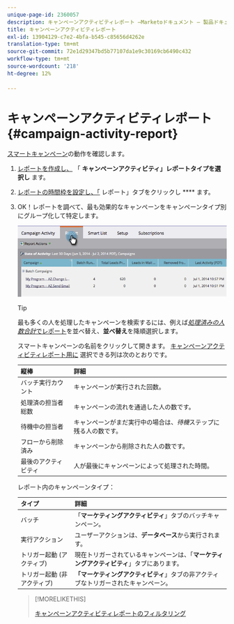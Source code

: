 ```yaml
---
unique-page-id: 2360057
description: キャンペーンアクティビティレポート —Marketoドキュメント — 製品ドキュメント
title: キャンペーンアクティビティレポート
exl-id: 13904129-c7e2-4bfa-b545-c85656d4262e
translation-type: tm+mt
source-git-commit: 72e1d29347bd5b77107da1e9c30169cb6490c432
workflow-type: tm+mt
source-wordcount: '218'
ht-degree: 12%

---
```


# キャンペーンアクティビティレポート{#campaign-activity-report}

[スマートキャンペーン](/help/marketo/product-docs/core-marketo-concepts/smart-campaigns/creating-a-smart-campaign/understanding-batch-and-trigger-smart-campaigns.md)の動作を確認します。

1. [レポートを作成し、](/help/marketo/product-docs/reporting/basic-reporting/creating-reports/create-a-report-in-a-program.md) 「 **キャンペーンアクティビティ」レポートタイプを選択し** [](/help/marketo/product-docs/reporting/basic-reporting/report-types/report-type-overview.md)ます。

1. [レポートの時間枠を設定し、「](/help/marketo/product-docs/reporting/basic-reporting/editing-reports/change-a-report-time-frame.md) レポート」タブをクリックし **** ます。

1. OK！レポートを調べて、最も効果的なキャンペーンをキャンペーンタイプ別にグループ化して特定します。

   ![](assets/image2014-9-16-16-3a8-3a45.png)

   >[!TIP]
   >
   >最も多くの人を処理したキャンペーンを検索するには、例えば[_処理済みの人数合計_&#x200B;でレポート](/help/marketo/product-docs/reporting/basic-reporting/editing-reports/sort-report-on-columns.md)を並べ替え、**並べ替え**&#x200B;を降順選択します。

   スマートキャンペーンの名前をクリックして開きます。  [キャンペーンアクティビティレポート用に](/help/marketo/product-docs/reporting/basic-reporting/editing-reports/select-report-columns.md) 選択できる列は次のとおりです。

   | 縦棒 | 詳細 |
   |---|---|
   | バッチ実行カウント | キャンペーンが実行された回数。 |
   | 処理済の担当者総数 | キャンペーンの流れを通過した人の数です。 |
   | 待機中の担当者 | キャンペーンがまだ実行中の場合は、*待機*&#x200B;ステップに残る人の数です。 |
   | フローから削除済み | キャンペーンから削除された人の数です。 |
   | 最後のアクティビティ | 人が最後にキャンペーンによって処理された時間。 |

   レポート内のキャンペーンタイプ：

   | タイプ | 詳細 |
   |---|---|
   | バッチ | 「**マーケティングアクティビティ**」タブのバッチキャンペーン。 |
   | 実行アクション | ユーザーアクションは、**データベース**&#x200B;から実行されます。 |
   | トリガー起動 (アクティブ) | 現在トリガーされているキャンペーンは、「**マーケティングアクティビティ**」タブにあります。 |
   | トリガー起動 (非アクティブ) | **「マーケティングアクティビティ**」タブの非アクティブなトリガーされたキャンペーン。 |

   >[!MORELIKETHIS]
   >
   >[キャンペーンアクティビティレポートのフィルタリング](/help/marketo/product-docs/reporting/basic-reporting/report-activity/filter-a-campaign-activity-report.md)
